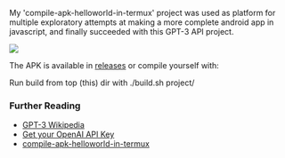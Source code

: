 My 'compile-apk-helloworld-in-termux' project was 
used as platform for multiple exploratory attempts 
at making a more complete android app in javascript, 
and finally succeeded with this GPT-3 API project. 

![]( https://i.ibb.co/JjD47LF/recording-20221228-100202-1.gif )

The APK is available in [releases](releases/tag/final) or compile
yourself with:

Run build from top (this) dir with 
./build.sh project/

### Further Reading
* [GPT-3 Wikipedia](https://en.wikipedia.org/wiki/GPT-3)
* [Get your OpenAI API Key](https://help.openai.com/en/articles/4936850-where-do-i-find-my-secret-api-key)
* [compile-apk-helloworld-in-termux](https://github.com/rocket-pig/compile-apk-helloworld-in-termux)

